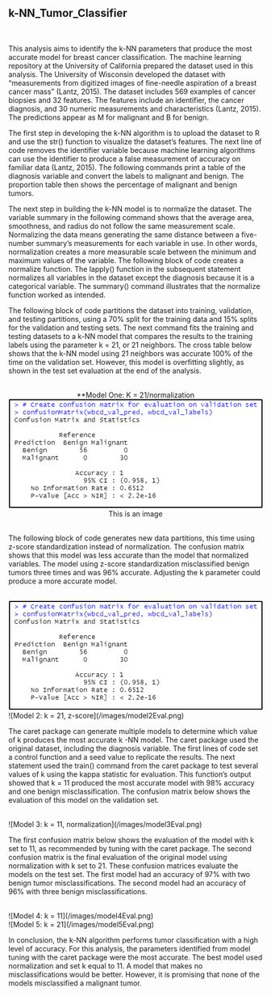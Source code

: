 ## **k-NN_Tumor_Classifier**
<br/>
    <p>This analysis aims to identify the k-NN parameters that produce the most accurate model for breast cancer classification. The machine learning repository at the University of California prepared the dataset used in this analysis. The University of Wisconsin developed the dataset with “measurements from digitized images of fine-needle aspiration of a breast cancer mass” (Lantz, 2015). The dataset includes 569 examples of cancer biopsies and 32 features. The features include an identifier, the cancer diagnosis, and 30 numeric measurements and characteristics (Lantz, 2015). The predictions appear as M for malignant and B for benign.</p> 
    <p>The first step in developing the k-NN algorithm is to upload the dataset to R and use the str() function to visualize the dataset’s features. The next line of code removes the identifier variable because machine learning algorithms can use the identifier to produce a false measurement of accuracy on familiar data (Lantz, 2015). The following commands print a table of the diagnosis variable and convert the labels to malignant and benign. The proportion table then shows the percentage of malignant and benign tumors.</p>
    <p>The next step in building the k-NN model is to normalize the dataset. The variable summary in the following command shows that the average area, smoothness, and radius do not follow the same measurement scale. Normalizing the data means generating the same distance between a five-number summary’s measurements for each variable in use. In other words, normalization creates a more measurable scale between the minimum and maximum values of the variable. The following block of code creates a normalize function. The lapply() function in the subsequent statement normalizes all variables in the dataset except the diagnosis because it is a categorical variable. The summary() command illustrates that the normalize function worked as intended.</p> 
    <p>The following block of code partitions the dataset into training, validation, and testing partitions, using a 70% split for the training data and 15% splits for the validation and testing sets. The next command fits the training and testing datasets to a k-NN model that compares the results to the training labels using the parameter k = 21, or 21 neighbors. The cross table below shows that the k-NN model using 21 neighbors was accurate 100% of the time on the validation set. However, this model is overfitting slightly, as shown in the test set evaluation at the end of the analysis.</P> 
<br/>
      <center>**Model One: K = 21/normalization</center>
      <center><img src="/images/model1Eval.png" ...></center>
      <center>This is an image</center>
<br/>
    <p>The following block of code generates new data partitions, this time using z-score standardization instead of normalization. The confusion matrix shows that this model was less accurate than the model that normalized variables. The model using z-score standardization misclassified benign tumors three times and was 96% accurate. Adjusting the k parameter could produce a more accurate model.</P>
<br/>
<div style="text-align:center"><img src="/images/model1Eval.png" /></div>
                                                        ![Model 2: k = 21, z-score](/images/model2Eval.png)  
<br/>
    <p>The caret package can generate multiple models to determine which value of k produces the most accurate k -NN model. The caret package used the original dataset, including the diagnosis variable. The first lines of code set a control function and a seed value to replicate the results. The next statement used the train() command from the caret package to test several values of k using the kappa statistic for evaluation. This function’s output showed that k = 11 produced the most accurate model with 98% accuracy and one benign misclassification. The confusion matrix below shows the evaluation of this model on the validation set.</p> 
<br/>
                                                        ![Model 3: k = 11, normalization](/images/model3Eval.png)
<br/>
   <p>The first confusion matrix below shows the evaluation of the model with k set to 11, as recommended by tuning with the caret package. The second confusion matrix is the final evaluation of the original model using normalization with k set to 21. These confusion matrices evaluate the models on the test set. The first model had an accuracy of 97% with two benign tumor misclassifications. The second model had an accuracy of 96% with three benign misclassifications.</p>
<br/>
                                                        ![Model 4: k = 11](/images/model4Eval.png)
<br/>
                                                        ![Model 5: k = 21](/images/model5Eval.png)  
<br/>
    <p>In conclusion, the k-NN algorithm performs tumor classification with a high level of accuracy. For this analysis, the parameters identified from model tuning with the caret package were the most accurate. The best model used normalization and set k equal to 11. A model that makes no misclassifications would be better. However, it is promising that none of the models misclassified a malignant tumor.</p> 
<br/>
